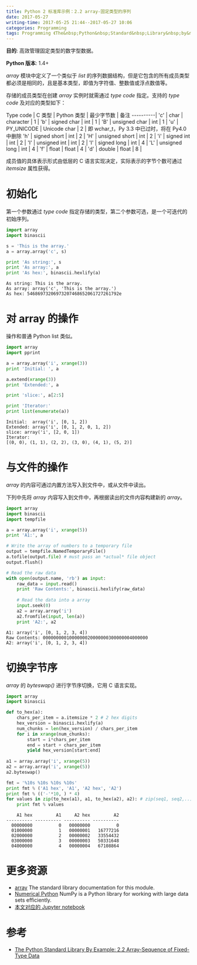 ```yaml
---
title: Python 2 标准库示例：2.2 array-固定类型的序列
date: 2017-05-27
writing-time: 2017-05-25 21:44--2017-05-27 10:06
categories: Programming
tags: Programming 《The&nbsp;Python&nbsp;Standard&nbsp;Library&nbsp;by&nbsp;Example》 Python Data&nbsp;Sturcture array
---
```


**目的**: 高效管理固定类型的数字型数据。

**Python 版本**: 1.4+

*array* 模块中定义了一个类似于 *list* 的序列数据结构，但是它包含的所有成员类型都必须是相同的，且是基本类型，即值为字符值、整数值或浮点数值等。

存储的成员类型在创建 *array* 实例时就需通过 *type code* 指定。支持的 *type code* 及对应的类型如下：

Type code | C 类型             | Python 类型  | 最少字节数 | 备注
----------|
'c'       | char               | character    | 1          |
'b'       | signed char        | int          | 1          |
'B'       | unsigned char      | int          | 1          |
'u'       | PY_UNICODE         | Unicode char | 2          | 即 wchar_t，Py 3.3 中已过时，将在 Py4.0 中删除
'h'       | signed short       | int          | 2          |
'H'       | unsigned short     | int          | 2          |
'i'       | signed int         | int          | 2          |
'I'       | unsigned int       | int          | 2          |
'l'       | signed long        | int          | 4          |
'L'       | unsigned long      | int          | 4          |
'f'       | float              | float        | 4          |
'd'       | double             | float        | 8          |


成员值的具体表示形式由低层的 C 语言实现决定，实际表示的字节个数可通过 *itemsize* 属性获得。


# 初始化

第一个参数通过 *type code* 指定存储的类型，第二个参数可选，是一个可迭代的初始序列。


```python
import array
import binascii

s = 'This is the array.'
a = array.array('c', s)

print 'As string:', s
print 'As array:', a
print 'As hex:', binascii.hexlify(a)
```

    As string: This is the array.
    As array: array('c', 'This is the array.')
    As hex: 54686973206973207468652061727261792e


# 对 array 的操作

操作和普通 Python list 类似。


```python
import array
import pprint

a = array.array('i', xrange(3))
print 'Initial: ', a

a.extend(xrange(3))
print 'Extended:', a

print 'slice:', a[2:5]

print 'Iterator:'
print list(enumerate(a))
```

    Initial:  array('i', [0, 1, 2])
    Extended: array('i', [0, 1, 2, 0, 1, 2])
    slice: array('i', [2, 0, 1])
    Iterator:
    [(0, 0), (1, 1), (2, 2), (3, 0), (4, 1), (5, 2)]


# 与文件的操作

*array* 的内容可通过内置方法写入到文件中，或从文件中读出。

下列中先将 *array* 内容写入到文件中，再根据读出的文件内容构建新的 *array*。


```python
import array
import binascii
import tempfile

a = array.array('i', xrange(5))
print 'A1:', a

# Write the array of numbers to a temporary file
output = tempfile.NamedTemporaryFile()
a.tofile(output.file) # must pass an *actual* file object
output.flush()

# Read the raw data
with open(output.name, 'rb') as input:
    raw_data = input.read()
    print 'Raw Contents:', binascii.hexlify(raw_data)
    
    # Read the data into a array
    input.seek(0)
    a2 = array.array('i')
    a2.fromfile(input, len(a))
    print 'A2:', a2
```

    A1: array('i', [0, 1, 2, 3, 4])
    Raw Contents: 0000000001000000020000000300000004000000
    A2: array('i', [0, 1, 2, 3, 4])


# 切换字节序

*array* 的 *byteswap()* 进行字节序切换，它用 C 语言实现。


```python
import array
import binascii

def to_hex(a):
    chars_per_item = a.itemsize * 2 # 2 hex digits
    hex_version = binascii.hexlify(a)
    num_chunks = len(hex_version) / chars_per_item
    for i in xrange(num_chunks):
        start = i*chars_per_item
        end = start + chars_per_item
        yield hex_version[start:end]
        
a1 = array.array('i', xrange(5))
a2 = array.array('i', xrange(5))
a2.byteswap()

fmt = '%10s %10s %10s %10s'
print fmt % ('A1 hex', 'A1', 'A2 hex', 'A2')
print fmt % (('-'*10, ) * 4)
for values in zip(to_hex(a1), a1, to_hex(a2), a2): # zip(seq1, seq2,..) -> [(seq1[0], seq2[0],..), (seq1[1], seq2[1],..),..]
    print fmt % values
```

        A1 hex         A1     A2 hex         A2
    ---------- ---------- ---------- ----------
      00000000          0   00000000          0
      01000000          1   00000001   16777216
      02000000          2   00000002   33554432
      03000000          3   00000003   50331648
      04000000          4   00000004   67108864


# 更多资源

+ [array](https://docs.python.org/2.7/library/array.html?highlight=array#module-array) The standard library documentation for this module.
+ [Numerical Python](www.scipy.org) NumPy is a Python library for working with large data sets efficiently.
+ [本文对应的 Jupyter notebook](https://github.com/haiiiiiyun/ThePythonStandardLibraryByExample-ipynb/blob/master/2.2.array.ipynb) 


# 参考

+ [The Python Standard Library By Example: 2.2 Array-Sequence of Fixed-Type Data](https://www.amazon.com/Python-Standard-Library-Example/dp/0321767349)
